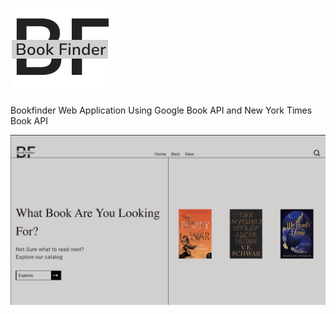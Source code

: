 # ![Logo](./static/images/logo.svg)

Bookfinder Web Application Using Google Book API and New York Times Book API

![App Screenshot](./static/images/tn.png)
